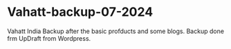 # Vahatt-backup-07-2024
Vahatt India Backup after the basic profducts and some blogs. Backup done frm UpDraft from Wordpress.
